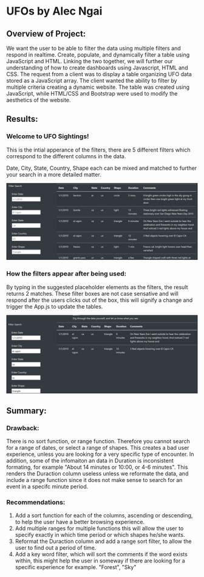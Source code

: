 # UFOs by Alec Ngai

## Overview of Project:
We want the user to be able to filter the data using multiple filters and respond in realtime. Create, populate, and dynamically filter a table using JavaScript and HTML. Linking the two together, we will further our understanding of how to create dashboards using Javascript, HTML and CSS. The request from a client was to display a table organizing UFO data stored as a JavaScript array. The client wanted the ability to filter by multiple criteria creating a dynamic website.  The table was created using JavaScript, while HTML/CSS and Bootstrap were used to modify the aesthetics of the website. 

## Results:
### Welcome to UFO Sightings! 

This is the intial apperance of the filters, there are 5 different filters which correspond to the different columns in the data. 

Date, City, State, Country, Shape each can be mixed and matched to further your search in a more detailed matter.

![Pic 2](https://github.com/Baylex/UFOs/blob/main/static/images/bottom.PNG)

### How the filters appear after being used: 
By typing in the suggested placeholder elements as the filters, the result returns 2 matches.  These filter boxes are not case sensative and will respond after the users clicks out of the box, this will signify a change and trigger the App.js to update the tables.  

![Pic 3](https://github.com/Baylex/UFOs/blob/main/static/images/working_filters.PNG)


## Summary: 

### Drawback:
There is no sort function, or range function. Therefore you cannot search for a range of dates, or select a range of shapes. This creates a bad user experience, unless you are looking for a very specific type of encounter. In addition, some of the infomaiton an data in Duration is inconsistent formating, for example "About 14 minutes or 10:00, or 4-6 minutes". This renders the Duraction column useless unless we reformate the data, and include a range function since it does not make sense to search for an event in a specifc minute period. 

### Recommendations: 
1. Add a sort function for each of the columns, ascending or descending, to help the user have a better browsing experience. 
2. Add multiple ranges for multiple functions this will allow the user to specify exactly in which time period or which shapes he/she wants. 
3. Reformat the Duraction column and add a range sort filter, to allow the user to find out a period of time. 
4. Add a key word filter, which will sort the comments if the word exists within, this might help the user in someway if there are looking for a specific experience for example. "Forest", "Sky" 
